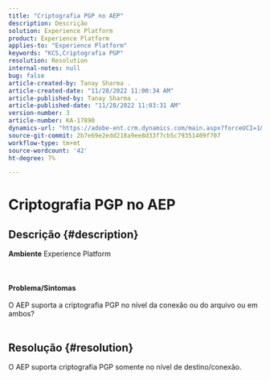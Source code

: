 ```yaml
---
title: "Criptografia PGP no AEP"
description: Descrição
solution: Experience Platform
product: Experience Platform
applies-to: "Experience Platform"
keywords: "KCS,Criptografia PGP"
resolution: Resolution
internal-notes: null
bug: false
article-created-by: Tanay Sharma .
article-created-date: "11/28/2022 11:00:34 AM"
article-published-by: Tanay Sharma .
article-published-date: "11/28/2022 11:03:31 AM"
version-number: 3
article-number: KA-17890
dynamics-url: "https://adobe-ent.crm.dynamics.com/main.aspx?forceUCI=1&pagetype=entityrecord&etn=knowledgearticle&id=9301d6dc-0b6f-ed11-9562-6045bd006239"
source-git-commit: 2b7e69e2edd218a9ee8d33f7cb5c79351409f707
workflow-type: tm+mt
source-wordcount: '42'
ht-degree: 7%

---
```


# Criptografia PGP no AEP

## Descrição {#description}

<b>Ambiente</b>
Experience Platform
<br><br> <br><br><b>Problema/Sintomas</b><br><br>O AEP suporta a criptografia PGP no nível da conexão ou do arquivo ou em ambos?
<br> <br>

## Resolução {#resolution}


O AEP suporta criptografia PGP somente no nível de destino/conexão.
